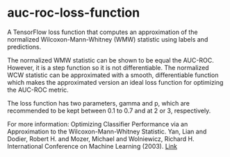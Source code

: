 # auc-roc-loss-function

A TensorFlow loss function that computes an approximation of the normalized Wilcoxon-Mann-Whitney (WMW) statistic using labels and predictions.
 
The normalized WMW statistic can be shown to be equal the AUC-ROC. However, it is a step function so it is not differentiable. The normalized WCW statistic can be approximated with a smooth, differentiable function which makes the approximated version an ideal loss function for optimizing the AUC-ROC metric.
    
The loss function has two parameters, gamma and p, which are recommended to be kept between 0.1 to 0.7 and at 2 or 3, respectively.
    
For more information:
Optimizing Classifier Performance via an Approximation to the Wilcoxon-Mann-Whitney Statistic. Yan, Lian and Dodier, Robert H. and Mozer, Michael and Wolniewicz, Richard H. International Conference on Machine Learning (2003). [Link](https://www.aaai.org/Papers/ICML/2003/ICML03-110.pdf)
